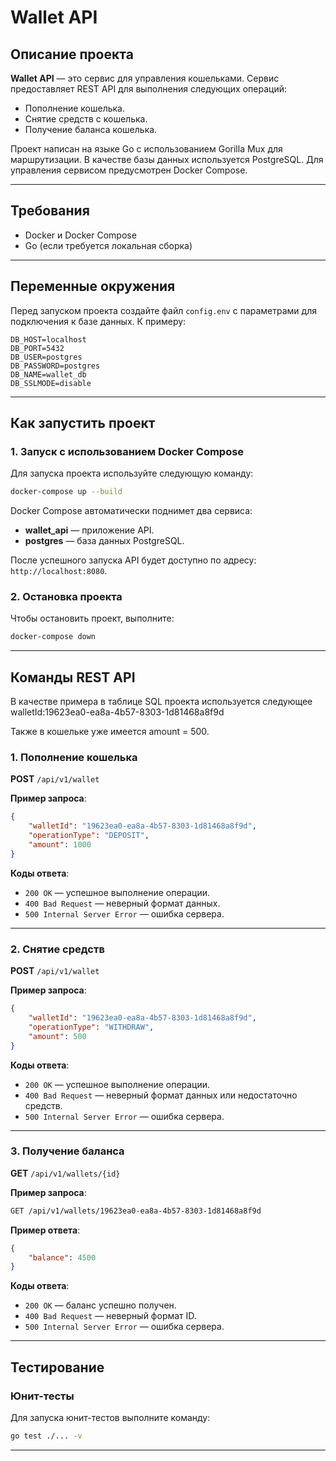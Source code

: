 # Wallet API

## Описание проекта
**Wallet API** — это сервис для управления кошельками. Сервис предоставляет REST API для выполнения следующих операций:
- Пополнение кошелька.
- Снятие средств с кошелька.
- Получение баланса кошелька.

Проект написан на языке Go с использованием Gorilla Mux для маршрутизации. В качестве базы данных используется PostgreSQL. Для управления сервисом предусмотрен Docker Compose. 

---

## Требования

- Docker и Docker Compose
- Go (если требуется локальная сборка)

---

## Переменные окружения

Перед запуском проекта создайте файл `config.env` с параметрами для подключения к базе данных. К примеру:

```env
DB_HOST=localhost
DB_PORT=5432
DB_USER=postgres
DB_PASSWORD=postgres
DB_NAME=wallet_db
DB_SSLMODE=disable
```

---

## Как запустить проект

### 1. Запуск с использованием Docker Compose
Для запуска проекта используйте следующую команду:

```bash
docker-compose up --build
```

Docker Compose автоматически поднимет два сервиса:
- **wallet_api** — приложение API.
- **postgres** — база данных PostgreSQL.

После успешного запуска API будет доступно по адресу: `http://localhost:8080`.

### 2. Остановка проекта
Чтобы остановить проект, выполните:

```bash
docker-compose down
```

---

## Команды REST API
В качестве примера в таблице SQL проекта используется следующее walletId:19623ea0-ea8a-4b57-8303-1d81468a8f9d

Также в кошельке уже имеется amount = 500.

### 1. **Пополнение кошелька**
**POST** `/api/v1/wallet`

**Пример запроса**:
```json
{
    "walletId": "19623ea0-ea8a-4b57-8303-1d81468a8f9d",
    "operationType": "DEPOSIT",
    "amount": 1000
}
```

**Коды ответа**:
- `200 OK` — успешное выполнение операции.
- `400 Bad Request` — неверный формат данных.
- `500 Internal Server Error` — ошибка сервера.

---

### 2. **Снятие средств**
**POST** `/api/v1/wallet`

**Пример запроса**:
```json
{
    "walletId": "19623ea0-ea8a-4b57-8303-1d81468a8f9d",
    "operationType": "WITHDRAW",
    "amount": 500
}
```

**Коды ответа**:
- `200 OK` — успешное выполнение операции.
- `400 Bad Request` — неверный формат данных или недостаточно средств.
- `500 Internal Server Error` — ошибка сервера.

---

### 3. **Получение баланса**
**GET** `/api/v1/wallets/{id}`

**Пример запроса**:
```bash
GET /api/v1/wallets/19623ea0-ea8a-4b57-8303-1d81468a8f9d
```

**Пример ответа**:
```json
{
    "balance": 4500
}
```

**Коды ответа**:
- `200 OK` — баланс успешно получен.
- `400 Bad Request` — неверный формат ID.
- `500 Internal Server Error` — ошибка сервера.

---

## Тестирование

### Юнит-тесты
Для запуска юнит-тестов выполните команду:

```bash
go test ./... -v
```

---

